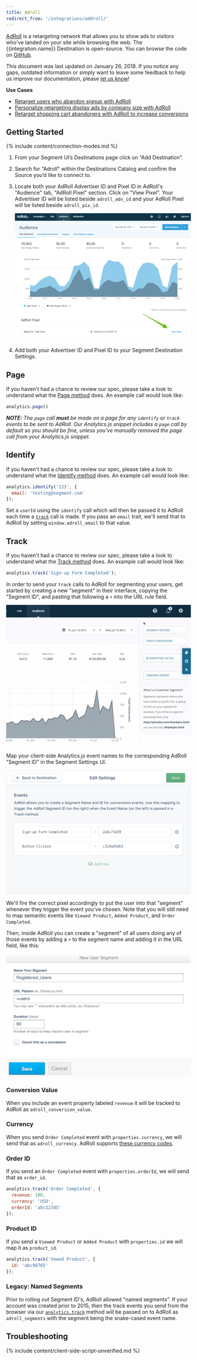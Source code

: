 ```yaml
---
title: Adroll
redirect_from: '/integrations/addroll/'
---
```


[AdRoll](https://developers.adroll.com/) is a retargeting network that allows you to show ads to visitors who've landed on your site while browsing the web. The {{integration.name}} Destination is open-source. You can browse the code on [GitHub](https://github.com/segment-integrations/analytics.js-integration-adroll).

This document was last updated on January 26, 2018. If you notice any gaps, outdated information or simply want to leave some feedback to help us improve our documentation, please [let us know](https://segment.com/help/contact)!

**Use Cases**

* [Retarget users who abandon signup with AdRoll](https://segment.com/recipes/retarget-users-abandoned-signup-adroll/)
* [Personalize retargeting display ads by company size with AdRoll](https://segment.com/recipes/personalize-ads-by-company-size-adroll/)
* [Retarget shopping cart abandoners with AdRoll to increase conversions](https://segment.com/recipes/abandon-cart-retargeting-adroll/)

## Getting Started

{% include content/connection-modes.md %}

1. From your Segment UI’s Destinations page click on “Add Destination”.
2. Search for “Adroll" within the Destinations Catalog and confirm the Source you’d like to connect to.
3. Locate both your AdRoll Advertiser ID and Pixel ID in AdRoll's "Audience" tab, "AdRoll Pixel" section. Click on "View Pixel". Your Advertiser ID will be listed beside `adroll_adv_id` and your AdRoll Pixel will be listed beside `adroll_pix_id`.

    ![](images/adroll-pixel.png)

4. Add both your Advertiser ID and Pixel ID to your Segment Destination Settings.

## Page

If you haven't had a chance to review our spec, please take a look to understand what the [Page method](https://segment.com/docs/spec/page/) does. An example call would look like:
```javascript
analytics.page()
```
_**NOTE:** The `page` call **must** be made on a page for any `identify` or `track` events to be sent to AdRoll. Our Analytics.js snippet includes a `page` call by default so you should be fine, unless you've manually removed the page call from your Analytics.js snippet._

## Identify

If you haven't had a chance to review our spec, please take a look to understand what the [Identify method](https://segment.com/docs/spec/identify/) does. An example call would look like:
```javascript
analytics.identify('123', {
  email: 'testing@segment.com'
});
```
Set a `userId` using the `identify` call which will then be passed it to AdRoll each time a [`track`](https://segment.com/docs/destinations/adroll/#track) call is made. If you pass an `email` trait, we'll send that to AdRoll by setting `window.adroll_email` to that value.


## Track

If you haven't had a chance to review our spec, please take a look to understand what the [Track method](https://segment.com/docs/spec/track/) does. An example call would look like:
```javascript
analytics.track('Sign-up Form Completed');
```
In order to send your `track` calls to AdRoll for segmenting your users, get started by creating a new "segment" in their interface, copying the "Segment ID", and pasting that following a `+` into the URL rule field.

   ![](images/adrollSegmentId.gif)

Map your client-side Analytics.js event names to the corresponding AdRoll "Segment ID" in the Segment Settings UI.

   ![](images/segmentmapping.png)

We'll fire the correct pixel accordingly to put the user into that "segment" whenever they trigger the event you've chosen. Note that you will still need to map semantic events like `Viewed Product`, `Added Product`, and `Order Completed`.

Then, inside AdRoll you can create a "segment" of all users doing any of those events by adding a `+` to the segment name and adding it in the URL field, like this:

   ![](images/adroll-mapping.png)

### Conversion Value

When you include an event property labeled `revenue` it will be tracked to AdRoll as `adroll_conversion_value`.

### Currency

When you send `Order Completed` event with `properties.currency`, we will send that as `adroll_currency`. AdRoll supports [these currency codes](https://help.adroll.com/hc/en-us/articles/213429827-Currency-Codes).

### Order ID

If you send an `Order Completed` event with `properties.orderId`, we will send that as `order_id`.

```javascript
analytics.track('Order Completed', {
  revenue: 100,
  currency: 'USD',
  orderId: 'abc12345'
});
```

### Product ID

If you send a `Viewed Product` or `Added Product` with `properties.id` we will map it as `product_id`.

```Javascript
analytics.track('Vewed Product', {
  id: 'abc98765'
});
```

### **Legacy:** Named Segments

Prior to rolling out Segment ID's, AdRoll allowed "named segments". If your account was created prior to 2015, then the track events you send from the browser via our [`analytics.track`](https://segment.com/docs/destinations/adroll/#track) method will be passed on to AdRoll as `adroll_segments` with the segment being the snake-cased event name.

## Troubleshooting

{% include content/client-side-script-unverified.md %}
